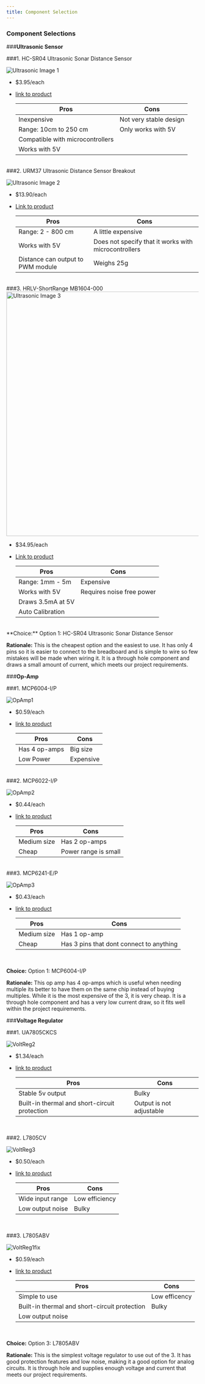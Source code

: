 ```yaml
---
title: Component Selection
---
```


### Component Selections

###**Ultrasonic Sensor**

###1. HC-SR04 Ultrasonic Sonar Distance Sensor

![Ultrasonic Image 1](https://github.com/user-attachments/assets/51443849-51f4-4ff7-a4e8-631a83d7909a)

 * $3.95/each
 * [link to product](https://www.digikey.com/en/products/detail/adafruit-industries-llc/3942/9658069)

    | Pros                                                    | Cons                                            |
    | ------------------------------------------------------- | ----------------------------------------------- |
    | Inexpensive                                             | Not very stable design                          |
    | Range: 10cm to 250 cm                                   | Only works with 5V                              |
    | Compatible with microcontrollers                        |                                                 |
    | Works with 5V                                           |                                                 |

<br>
###2. URM37 Ultrasonic Distance Sensor Breakout

![Ultrasonic Image 2](https://github.com/user-attachments/assets/fad7b778-a96d-435b-a3d2-1818161f4941)

 * $13.90/each
 * [Link to product](https://www.digikey.com/en/products/detail/dfrobot/SEN0001/6588449)

    | Pros                                                    | Cons                                            |
    | ------------------------------------------------------- | ----------------------------------------------- |
    | Range: 2 - 800 cm                                       | A little expensive                              |
    | Works with 5V                                           | Does not specify that it works with microcontrollers |
    | Distance can output to PWM module                       | Weighs 25g                                      |

<br>
###3. HRLV-ShortRange MB1604-000

<img width="640" height="640" alt="Ultrasonic Image 3" src="https://github.com/user-attachments/assets/d70fd146-f869-47cf-92e6-a2755ed5f989" />

 * $34.95/each
 * [Link to product](https://www.digikey.com/en/products/detail/maxbotix-inc/MB1604-000/13422036)

    | Pros                                                    | Cons                                            |
    | ------------------------------------------------------- | ----------------------------------------------- |
    | Range: 1mm - 5m                                         | Expensive                                       |
    | Works with 5V                                           | Requires noise free power                       |
    | Draws 3.5mA at 5V                                       |                                                 |
    | Auto Calibration                                        |                                                 |

<br>
**Choice:** Option 1: HC-SR04 Ultrasonic Sonar Distance Sensor

**Rationale:** This is the cheapest option and the easiest to use. It has only 4 pins so it is easier to connect to the breadboard and is simple to wire so few mistakes will be made when wiring it. It is a through hole component and draws a small amount of current, which meets our project requirements. 


###**Op-Amp**

###1. MCP6004-I/P

![OpAmp1](https://github.com/user-attachments/assets/d6c534dd-5a11-466c-a672-1b2587aed40f)

 * $0.59/each
 * [link to product](https://www.digikey.com/en/products/detail/microchip-technology/MCP6004-I-P/523060)

    | Pros                                                    | Cons                                            |
    | ------------------------------------------------------- | ----------------------------------------------- |
    | Has 4 op-amps                                           | Big size                                        |
    | Low Power                                               | Expensive                                       |

<br>
###2. MCP6022-I/P

![OpAmp2](https://github.com/user-attachments/assets/a153ec0e-7af1-4f1c-84d2-cd3dd0903927)

 * $0.44/each
 * [link to product](https://www.digikey.com/en/products/detail/microchip-technology/MCP6022-I-P/417828)

    | Pros                                                    | Cons                                            |
    | ------------------------------------------------------- | ----------------------------------------------- |
    | Medium size                                             | Has 2 op-amps                                   |
    | Cheap                                                   | Power range is small                            |

<br>
###3. MCP6241-E/P

![OpAmp3](https://github.com/user-attachments/assets/3e721cca-783b-44a0-a3d5-49bb5ece966a)

 * $0.43/each
 * [link to product](https://www.digikey.com/en/products/detail/microchip-technology/MCP6241-E-P/683249)

    | Pros                                                    | Cons                                            |
    | ------------------------------------------------------- | ----------------------------------------------- |
    | Medium size                                             | Has 1 op-amp                                    |
    | Cheap                                                   | Has 3 pins that dont connect to anything        |

<br>

**Choice:** Option 1: MCP6004-I/P

**Rationale:** This op amp has 4 op-amps which is useful when needing multiple its better to have them on the same chip instead of buying multiples. While it is the most expensive of the 3, it is very cheap. It is a through hole component and has a very low current draw, so it fits well within the project requirements.


###**Voltage Regulator**

###1. UA7805CKCS

![VoltReg2](https://github.com/user-attachments/assets/576d58b0-ad51-4f11-8c54-c000c1dc0266)

 * $1.34/each
 * [link to product](https://www.digikey.com/en/products/detail/texas-instruments/UA7805CKCS/521612)

    | Pros                                                    | Cons                                            |
    | ------------------------------------------------------- | ----------------------------------------------- |
    | Stable 5v output                                        | Bulky                                           |
    | Built-in thermal and short-circuit protection           | Output is not adjustable                        |

<br>

###2. L7805CV

![VoltReg3](https://github.com/user-attachments/assets/07653e4b-42fd-4726-926e-1c9006695195)

 * $0.50/each
 * [link to product](https://www.digikey.com/en/products/detail/stmicroelectronics/L7805CV/585964)

    | Pros                                                    | Cons                                            |
    | ------------------------------------------------------- | ----------------------------------------------- |
    | Wide input range                                        | Low efficiency                                  |
    | Low output noise                                        | Bulky                                           |

<br>

###3. L7805ABV

![VoltReg1fix](https://github.com/user-attachments/assets/924febb9-5292-46b2-879e-01d1fda1c330)

 * $0.59/each
 * [link to product](https://www.digikey.com/en/products/detail/stmicroelectronics/L7805ABV/634711)

    | Pros                                                    | Cons                                            |
    | ------------------------------------------------------- | ----------------------------------------------- |
    | Simple to use                                           | Low efficency                                   |
    | Built-in thermal and short-circuit protection           | Bulky                                           |
    | Low output noise                                        |                                                 |
   
<br>

**Choice:** Option 3: L7805ABV

**Rationale:** This is the simplest voltage regulator to use out of the 3. It has good protection features and low noise, making it a good option for analog circuits. It is through hole and supplies enough voltage and current that meets our project requirements.
